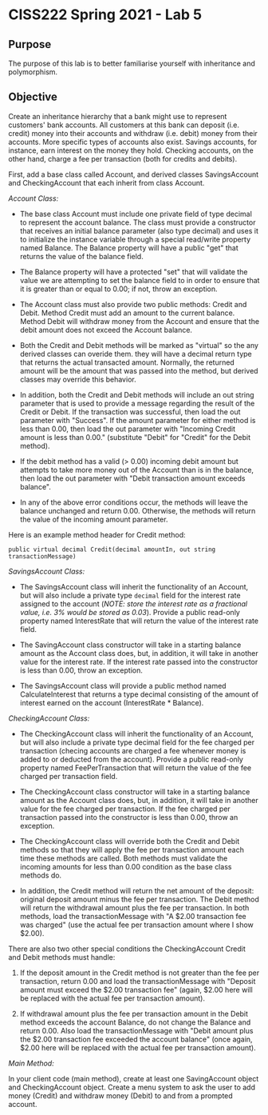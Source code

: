# CISS222 Spring 2021 - Lab 5

## Purpose
The purpose of this lab is to better familiarise yourself with inheritance and polymorphism.

## Objective
Create an inheritance hierarchy that a bank might use to represent customers' bank accounts. All customers at this bank can deposit (i.e. credit) money into their accounts and withdraw (i.e. debit) money from their accounts. More specific types of accounts also exist. Savings accounts, for instance, earn interest on the money they hold. Checking accounts, on the other hand, charge a fee per transaction (both for credits and debits).

First, add a base class called Account, and derived classes SavingsAccount and CheckingAccount that each inherit from class Account.

_Account Class:_

 * The base class Account must include one private field of type decimal to represent the account balance. The class must provide a constructor that receives an initial balance parameter (also type decimal) and uses it to initialize the instance variable through a special read/write property named Balance. The Balance property will have a public "get" that returns the value of the balance field. 

 * The Balance property will have a protected "set" that will validate the value we are attempting to set the balance field to in order to ensure that it is greater than or equal to 0.00; if not, throw an exception.

 * The Account class must also provide two public methods: Credit and Debit. Method Credit must add an amount to the current balance. Method Debit will withdraw money from the Account and ensure that the debit amount does not exceed the Account balance.

 * Both the Credit and Debit methods will be marked as "virtual" so the any derived classes can overide them. they will have a decimal return type that returns the actual transacted amount. Normally, the returned amount will be the amount that was passed into the method, but derived classes may override this behavior.

 * In addition, both the Credit and Debit methods will include an out string parameter that is used to provide a message regarding the result of the Credit or Debit. If the transaction was successful, then load the out parameter with "Success". If the amount parameter for either method is less than 0.00, then load the out parameter with "Incoming Credit amount is less than 0.00." (substitute "Debit" for "Credit" for the Debit method).

 * If the debit method has a valid (> 0.00) incoming debit amount but attempts to take more money out of the Account than is in the balance, then load the out parameter with "Debit transaction amount exceeds balance".

 * In any of the above error conditions occur, the methods will leave the balance unchanged and return 0.00. Otherwise, the methods will return the value of the incoming amount parameter.

Here is an example method header for Credit method:

`public virtual decimal Credit(decimal amountIn, out string transactionMessage)`

_SavingsAccount Class:_

 * The SavingsAccount class will inherit the functionality of an Account, but will also include a private type `decimal` field for the interest rate assigned to the account (*NOTE: store the interest rate as a fractional value, i.e. 3% would be stored as 0.03*). Provide a public read-only property named InterestRate that will return the value of the interest rate field.

 * The SavingAccount class constructor will take in a starting balance amount as the Account class does, but, in addition, it will take in another value for the interest rate. If the interest rate passed into the constructor is less than 0.00, throw an exception.

 * The SavingsAccount class will provide a public method named CalculateInterest that returns a type decimal consisting of the amount of interest earned on the account (InterestRate * Balance).

_CheckingAccount Class:_

 * The CheckingAccount class will inherit the functionality of an Account, but will also include a private type decimal field for the fee charged per transaction (checing accounts are charged a fee whenever money is added to or deducted from the account). Provide a public read-only property named FeePerTransaction that will return the value of the fee charged per transaction field.

 * The CheckingAccount class constructor will take in a starting balance amount as the Account class does, but, in addition, it will take in another value for the fee charged per transaction. If the fee charged per transaction passed into the constructor is less than 0.00, throw an exception.

 * The CheckingAccount class will override both the Credit and Debit methods so that they will apply the fee per transaction amount each time these methods are called. Both methods must validate the incoming amounts for less than 0.00 condition as the base class methods do.

 * In addition, the Credit method will return the net amount of the deposit: original deposit amount minus the fee per transaction. The Debit method will return the withdrawal amount plus the fee per transaction. In both methods, load the transactionMessage with "A $2.00 transaction fee was charged" (use the actual fee per transaction amount where I show $2.00).

There are also two other special conditions the CheckingAccount Credit and Debit methods must handle:

 1. If the deposit amount in the Credit method is not greater than the fee per transaction, return 0.00 and load the transactionMessage with "Deposit amount must exceed the $2.00 transaction fee" (again, $2.00 here will be replaced with the actual fee per transaction amount).

 1. If withdrawal amount plus the fee per transaction amount in the Debit method exceeds the account Balance, do not change the Balance and return 0.00. Also load the transactionMessage with "Debit amount plus the $2.00 transaction fee exceeded the account balance" (once again, $2.00 here will be replaced with the actual fee per transaction amount).

_Main Method:_

In your client code (main method), create at least one SavingAccount object and CheckingAccount object. Create a menu system to ask the user to add money (Credit) and withdraw money (Debit) to and from a prompted account.

